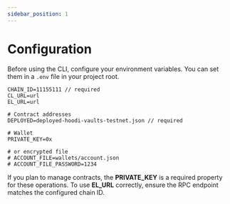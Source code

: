 ```yaml
---
sidebar_position: 1
---
```


# Configuration

Before using the CLI, configure your environment variables. You can set them in a `.env` file in your project root.

```.env
CHAIN_ID=11155111 // required
CL_URL=url
EL_URL=url

# Contract addresses
DEPLOYED=deployed-hoodi-vaults-testnet.json // required

# Wallet
PRIVATE_KEY=0x

# or encrypted file
# ACCOUNT_FILE=wallets/account.json
# ACCOUNT_FILE_PASSWORD=1234
```

If you plan to manage contracts, the **PRIVATE_KEY** is a required property for these operations.
To use **EL_URL** correctly, ensure the RPC endpoint matches the configured chain ID.
